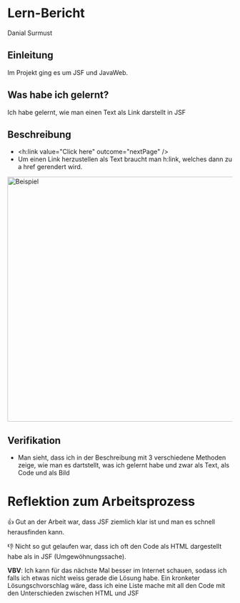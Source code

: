# Lern-Bericht
Danial Surmust

## Einleitung

Im Projekt ging es um JSF und JavaWeb. 

## Was habe ich gelernt?

Ich habe gelernt, wie man einen Text als Link darstellt in JSF

## Beschreibung

- <h:link value="Click here" outcome="nextPage" />
- Um einen Link herzustellen als Text braucht man h:link, welches dann zu a href gerendert wird.
<img width="549" alt="Beispiel" src="https://user-images.githubusercontent.com/112334791/187222281-e21ef6fd-c496-4064-ac73-2f83b1e48066.png">

## Verifikation

- Man sieht, dass ich in der Beschreibung mit 3 verschiedene Methoden zeige, wie man es dartstellt, was ich gelernt habe und zwar als Text, als Code und als Bild

# Reflektion zum Arbeitsprozess

👍 Gut an der Arbeit war, dass JSF ziemlich klar ist und man es schnell herausfinden kann.

👎 Nicht so gut gelaufen war, dass ich oft den Code als HTML dargestellt habe als in JSF (Umgewöhnungssache).

**VBV**:
Ich kann für das nächste Mal besser im Internet schauen, sodass ich falls ich etwas nicht weiss gerade die Lösung habe. 
Ein kronketer Lösungschvorschlag wäre, dass ich eine Liste mache mit all den Code mit den Unterschieden zwischen HTML und JSF
